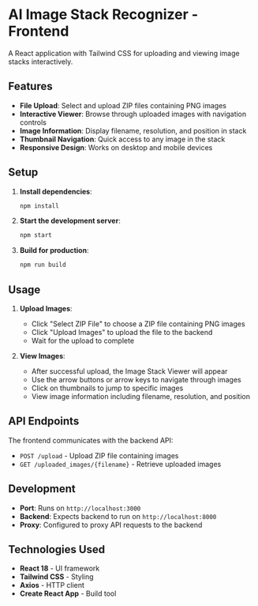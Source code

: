 # AI Image Stack Recognizer - Frontend

A React application with Tailwind CSS for uploading and viewing image stacks interactively.

## Features

- **File Upload**: Select and upload ZIP files containing PNG images
- **Interactive Viewer**: Browse through uploaded images with navigation controls
- **Image Information**: Display filename, resolution, and position in stack
- **Thumbnail Navigation**: Quick access to any image in the stack
- **Responsive Design**: Works on desktop and mobile devices

## Setup

1. **Install dependencies**:
   ```bash
   npm install
   ```

2. **Start the development server**:
   ```bash
   npm start
   ```

3. **Build for production**:
   ```bash
   npm run build
   ```

## Usage

1. **Upload Images**:
   - Click "Select ZIP File" to choose a ZIP file containing PNG images
   - Click "Upload Images" to upload the file to the backend
   - Wait for the upload to complete

2. **View Images**:
   - After successful upload, the Image Stack Viewer will appear
   - Use the arrow buttons or arrow keys to navigate through images
   - Click on thumbnails to jump to specific images
   - View image information including filename, resolution, and position

## API Endpoints

The frontend communicates with the backend API:

- `POST /upload` - Upload ZIP file containing images
- `GET /uploaded_images/{filename}` - Retrieve uploaded images

## Development

- **Port**: Runs on `http://localhost:3000`
- **Backend**: Expects backend to run on `http://localhost:8000`
- **Proxy**: Configured to proxy API requests to the backend

## Technologies Used

- **React 18** - UI framework
- **Tailwind CSS** - Styling
- **Axios** - HTTP client
- **Create React App** - Build tool 